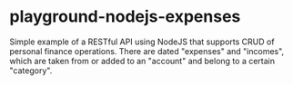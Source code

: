 playground-nodejs-expenses
==========================

Simple example of a RESTful API using NodeJS that supports CRUD of personal finance operations. There are dated "expenses" and "incomes", which are taken from or added to an "account" and belong to a certain "category". 
